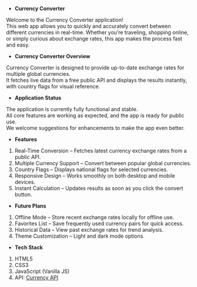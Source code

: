 - **Currency Converter**

  
Welcome to the Currency Converter application!  
This web app allows you to quickly and accurately convert between different currencies in real-time.
Whether you’re traveling, shopping online, or simply curious about exchange rates, this app makes the process fast and easy. 


- **Currency Converter Overview**

Currency Converter is designed to provide up-to-date exchange rates for multiple global currencies.  
It fetches live data from a free public API and displays the results instantly, with country flags for visual reference.


- **Application Status**

The application is currently fully functional and stable.  
All core features are working as expected, and the app is ready for public use.  
We welcome suggestions for enhancements to make the app even better.


- **Features**

1) Real-Time Conversion – Fetches latest currency exchange rates from a public API.
2) Multiple Currency Support – Convert between popular global currencies.
3) Country Flags – Displays national flags for selected currencies.
4) Responsive Design – Works smoothly on both desktop and mobile devices.
5) Instant Calculation – Updates results as soon as you click the convert button.


- **Future Plans**

1) Offline Mode – Store recent exchange rates locally for offline use.
2)  Favorites List – Save frequently used currency pairs for quick access.
3) Historical Data – View past exchange rates for trend analysis.
4) Theme Customization – Light and dark mode options.


- **Tech Stack**

1) HTML5
2) CSS3
3) JavaScript (Vanilla JS)
4) API: [Currency API](https://latest.currency-api.pages.dev/)


